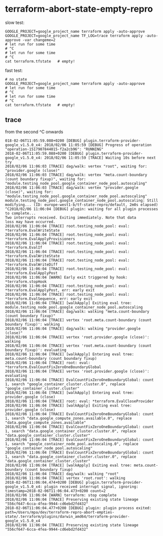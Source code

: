 # terraform-abort-state-empty-repro

slow test:

    GOOGLE_PROJECT=google_project_name terraform apply -auto-approve
    GOOGLE_PROJECT=google_project_name TF_LOG=trace terraform apply -auto-approve -var changeme=2
    # let run for some time
    # ^C
    # let run for some time
    # ^C
    cat terraform.tfstate   # empty!

fast test:

    # no state
    GOOGLE_PROJECT=google_project_name terraform apply -auto-approve
    # let run for some time
    # ^C
    # let run for some time
    # ^C
    cat terraform.tfstate   # empty!

## trace

from the second ^C onwards

    018-02-06T11:05:59.088+0200 [DEBUG] plugin.terraform-provider-google_v1.5.0_x4: 2018/02/06 11:05:59 [DEBUG] Progress of operation "operation-1517907844015-f2a2cb96": "RUNNING"
    2018-02-06T11:05:59.088+0200 [DEBUG] plugin.terraform-provider-google_v1.5.0_x4: 2018/02/06 11:05:59 [TRACE] Waiting 10s before next try
    2018/02/06 11:06:03 [TRACE] dag/walk: vertex "root", waiting for: "provider.google (close)"
    2018/02/06 11:06:03 [TRACE] dag/walk: vertex "meta.count-boundary (count boundary fixup)", waiting for: "module.testing_node_pool.google_container_node_pool.autoscaling"
    2018/02/06 11:06:03 [TRACE] dag/walk: vertex "provider.google (close)", waiting for: "module.testing_node_pool.google_container_node_pool.autoscaling"
    module.testing_node_pool.google_container_node_pool.autoscaling: Still modifying... (ID: europe-west1-b/tf-state-repro/default, 2m0s elapsed)
    ^C2018/02/06 11:06:04 [DEBUG] plugin: waiting for all plugin processes to complete...
    Two interrupts received. Exiting immediately. Note that data
    loss may have occurred.
    2018/02/06 11:06:04 [TRACE] root.testing_node_pool: eval: *terraform.EvalWriteState
    2018/02/06 11:06:04 [TRACE] root.testing_node_pool: eval: *terraform.EvalApplyProvisioners
    2018/02/06 11:06:04 [TRACE] root.testing_node_pool: eval: *terraform.EvalIf
    2018/02/06 11:06:04 [TRACE] root.testing_node_pool: eval: *terraform.EvalWriteState
    2018/02/06 11:06:04 [TRACE] root.testing_node_pool: eval: *terraform.EvalWriteDiff
    2018/02/06 11:06:04 [TRACE] root.testing_node_pool: eval: *terraform.EvalApplyPost
    2018/02/06 11:06:04 [WARN] Early exit triggered by hook: *terraform.stopHook
    2018/02/06 11:06:04 [TRACE] root.testing_node_pool: eval: *terraform.EvalApplyPost, err: early exit
    2018/02/06 11:06:04 [TRACE] root.testing_node_pool: eval: *terraform.EvalSequence, err: early exit
    2018/02/06 11:06:04 [TRACE] [walkApply] Exiting eval tree: module.testing_node_pool.google_container_node_pool.autoscaling
    2018/02/06 11:06:04 [TRACE] dag/walk: walking "meta.count-boundary (count boundary fixup)"
    2018/02/06 11:06:04 [TRACE] vertex 'root.meta.count-boundary (count boundary fixup)': walking
    2018/02/06 11:06:04 [TRACE] dag/walk: walking "provider.google (close)"
    2018/02/06 11:06:04 [TRACE] vertex 'root.provider.google (close)': walking
    2018/02/06 11:06:04 [TRACE] vertex 'root.meta.count-boundary (count boundary fixup)': evaluating
    2018/02/06 11:06:04 [TRACE] [walkApply] Entering eval tree: meta.count-boundary (count boundary fixup)
    2018/02/06 11:06:04 [TRACE] root: eval: *terraform.EvalCountFixZeroOneBoundaryGlobal
    2018/02/06 11:06:04 [TRACE] vertex 'root.provider.google (close)': evaluating
    2018/02/06 11:06:04 [TRACE] EvalCountFixZeroOneBoundaryGlobal: count 1, search "google_container_cluster.cluster.0", replace "google_container_cluster.cluster"
    2018/02/06 11:06:04 [TRACE] [walkApply] Entering eval tree: provider.google (close)
    2018/02/06 11:06:04 [TRACE] root: eval: *terraform.EvalCloseProvider
    2018/02/06 11:06:04 [TRACE] [walkApply] Exiting eval tree: provider.google (close)
    2018/02/06 11:06:04 [TRACE] EvalCountFixZeroOneBoundaryGlobal: count 1, search "data.google_compute_zones.available.0", replace "data.google_compute_zones.available"
    2018/02/06 11:06:04 [TRACE] EvalCountFixZeroOneBoundaryGlobal: count 1, search "data.google_container_cluster.cluster.0", replace "data.google_container_cluster.cluster"
    2018/02/06 11:06:04 [TRACE] EvalCountFixZeroOneBoundaryGlobal: count 1, search "google_container_node_pool.autoscaling.0", replace "google_container_node_pool.autoscaling"
    2018/02/06 11:06:04 [TRACE] EvalCountFixZeroOneBoundaryGlobal: count 1, search "data.google_container_cluster.cluster.0", replace "data.google_container_cluster.cluster"
    2018/02/06 11:06:04 [TRACE] [walkApply] Exiting eval tree: meta.count-boundary (count boundary fixup)
    2018/02/06 11:06:04 [TRACE] dag/walk: walking "root"
    2018/02/06 11:06:04 [TRACE] vertex 'root.root': walking
    2018-02-06T11:06:04.474+0200 [DEBUG] plugin.terraform-provider-google_v1.5.0_x4: plugin received interrupt signal, ignoring: timestamp=2018-02-06T11:06:04.473+0200 count=2
    2018/02/06 11:06:04 [WARN] terraform: stop complete
    2018/02/06 11:06:04 [TRACE] Preserving existing state lineage "556cf647-6cca-4fea-9944-cd6ebd2fd432"
    2018-02-06T11:06:04.477+0200 [DEBUG] plugin: plugin process exited: path=/Users/mpa/dev/terraform-repro-abort-empties-state/.terraform/plugins/darwin_amd64/terraform-provider-google_v1.5.0_x4
    2018/02/06 11:06:04 [TRACE] Preserving existing state lineage "556cf647-6cca-4fea-9944-cd6ebd2fd432"